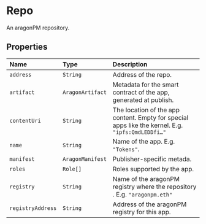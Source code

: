 # Repo

An aragonPM repository.

## Properties

| Name              | Type                                                                    | Description                                                                                       |
| :---------------- | :---------------------------------------------------------------------- | :------------------------------------------------------------------------------------------------ |
| `address`         | `String`                                                                | Address of the repo.                                                                              |
| `artifact`        | `AragonArtifact`                                                        | Metadata for the smart contract of the app, generated at publish.                                 |
| `contentUri`      | `String`                                                                | The location of the app content. Empty for special apps like the kernel. E.g. `"ipfs:QmdLEDDfi…"` |
| `name`            | `String`                                                                | Name of the app. E.g. `"Tokens"`.                                                                 |
| `manifest`        | `AragonManifest`                                                        | Publisher-specific metada.                                                                        |
| `roles`           | `Role[]`                                                                | Roles supported by the app.                                                                       |
| `registry`        | `String`                                                                | Name of the aragonPM registry where the repository . E.g. `"aragonpm.eth"`                        |
| `registryAddress` | `String`                                                                | Address of the aragonPM registry for this app.                                                    |
